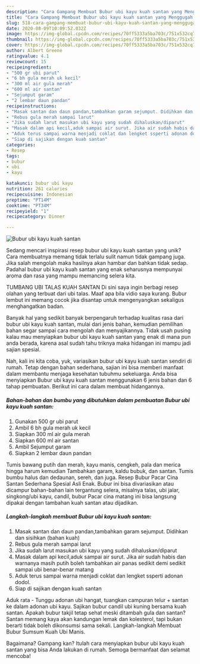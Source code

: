 ```yaml
---
description: "Cara Gampang Membuat Bubur ubi kayu kuah santan yang Menggugah Selera"
title: "Cara Gampang Membuat Bubur ubi kayu kuah santan yang Menggugah Selera"
slug: 518-cara-gampang-membuat-bubur-ubi-kayu-kuah-santan-yang-menggugah-selera
date: 2020-08-09T10:09:52.032Z
image: https://img-global.cpcdn.com/recipes/70ff5333a5ba703c/751x532cq70/bubur-ubi-kayu-kuah-santan-foto-resep-utama.jpg
thumbnail: https://img-global.cpcdn.com/recipes/70ff5333a5ba703c/751x532cq70/bubur-ubi-kayu-kuah-santan-foto-resep-utama.jpg
cover: https://img-global.cpcdn.com/recipes/70ff5333a5ba703c/751x532cq70/bubur-ubi-kayu-kuah-santan-foto-resep-utama.jpg
author: Albert Greene
ratingvalue: 4.1
reviewcount: 15
recipeingredient:
- "500 gr ubi parut"
- "6 bh gula merah uk kecil"
- "300 ml air gula merah"
- "600 ml air santan"
- "Sejumput garam"
- "2 lembar daun pandan"
recipeinstructions:
- "Masak santan dan daun pandan,tambahkan garam sejumput. Didihkan dan sisihkan (bahan kuah)"
- "Rebus gula merah sampai larut"
- "Jika sudah larut masukan ubi kayu yang sudah dihaluskan/diparut"
- "Masak dalam api kecil,aduk sampai air surut. Jika air sudah habis dan warnanya masih putih boleh tambahkan air panas sedikit demi sedikit sampai ubi benar-benar matang"
- "Aduk terus sampai warna menjadi coklat dan lengket ssperti adonan dodol."
- "Siap di sajikan dengan kuah santan"
categories:
- Resep
tags:
- bubur
- ubi
- kayu

katakunci: bubur ubi kayu 
nutrition: 261 calories
recipecuisine: Indonesian
preptime: "PT14M"
cooktime: "PT34M"
recipeyield: "1"
recipecategory: Dinner

---
```



![Bubur ubi kayu kuah santan](https://img-global.cpcdn.com/recipes/70ff5333a5ba703c/751x532cq70/bubur-ubi-kayu-kuah-santan-foto-resep-utama.jpg)

Sedang mencari inspirasi resep bubur ubi kayu kuah santan yang unik? Cara membuatnya memang tidak terlalu sulit namun tidak gampang juga. Jika salah mengolah maka hasilnya akan hambar dan bahkan tidak sedap. Padahal bubur ubi kayu kuah santan yang enak seharusnya mempunyai aroma dan rasa yang mampu memancing selera kita.

TUMBANG UBI TALAS KUAH SANTAN Di sini saya ingin berbagi resep olahan yang terbuat dari ubi talas. Maaf apa bila vidio saya kurang. Bubur lembut ini memang cocok jika disantap untuk mengenyangkan sekaligus menghangatkan badan.

Banyak hal yang sedikit banyak berpengaruh terhadap kualitas rasa dari bubur ubi kayu kuah santan, mulai dari jenis bahan, kemudian pemilihan bahan segar sampai cara mengolah dan menyajikannya. Tidak usah pusing kalau mau menyiapkan bubur ubi kayu kuah santan yang enak di mana pun anda berada, karena asal sudah tahu triknya maka hidangan ini mampu jadi sajian spesial.


Nah, kali ini kita coba, yuk, variasikan bubur ubi kayu kuah santan sendiri di rumah. Tetap dengan bahan sederhana, sajian ini bisa memberi manfaat dalam membantu menjaga kesehatan tubuhmu sekeluarga. Anda bisa menyiapkan Bubur ubi kayu kuah santan menggunakan 6 jenis bahan dan 6 tahap pembuatan. Berikut ini cara dalam membuat hidangannya.

<!--inarticleads1-->

##### Bahan-bahan dan bumbu yang dibutuhkan dalam pembuatan Bubur ubi kayu kuah santan:

1. Gunakan 500 gr ubi parut
1. Ambil 6 bh gula merah uk kecil
1. Siapkan 300 ml air gula merah
1. Siapkan 600 ml air santan
1. Ambil Sejumput garam
1. Siapkan 2 lembar daun pandan


Tumis bawang putih dan merah, kayu manis, cengkeh, pala dan merica hingga harum kemudian Tambahkan garam, kaldu bubuk, dan santan. Tumis bumbu halus dan dedaunan, sereh, dan juga. Resep Bubur Pacar Cina Santan Sederhana Spesial Asli Enak. Bubur ini bisa divariasikan atau dicampur bahan-bahan lain tergantung selera, misalnya talas, ubi jalar, singkong/ubi kayu, candil, bubur Pacar cina matang ini bisa langsung dipakai dengan tambahan kuah santan atau dijadikan. 

<!--inarticleads2-->

##### Langkah-langkah membuat Bubur ubi kayu kuah santan:

1. Masak santan dan daun pandan,tambahkan garam sejumput. Didihkan dan sisihkan (bahan kuah)
1. Rebus gula merah sampai larut
1. Jika sudah larut masukan ubi kayu yang sudah dihaluskan/diparut
1. Masak dalam api kecil,aduk sampai air surut. Jika air sudah habis dan warnanya masih putih boleh tambahkan air panas sedikit demi sedikit sampai ubi benar-benar matang
1. Aduk terus sampai warna menjadi coklat dan lengket ssperti adonan dodol.
1. Siap di sajikan dengan kuah santan


Aduk rata - Tunggu adonan ubi hangat, tuangkan campuran telur + santan ke dalam adonan ubi kayu. Sajikan bubur candil ubi kuning bersama kuah santan. Apakah bubur takjil tetap sehat meski ditambah gula dan santan? Santan memang kaya akan kandungan lemak dan kolesterol, tapi bukan berarti tidak boleh dikonsumsi sama sekali. Langkah-langkah Membuat Bubur Sumsum Kuah Ubi Manis. 

Bagaimana? Gampang kan? Itulah cara menyiapkan bubur ubi kayu kuah santan yang bisa Anda lakukan di rumah. Semoga bermanfaat dan selamat mencoba!
